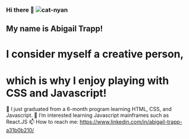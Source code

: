 ### Hi there 👋 ![cat-nyan](https://user-images.githubusercontent.com/79931224/131932759-70456940-1eb0-4dbd-a8b1-d54a27026efa.gif)
## My name is Abigail Trapp!
# I consider myself a creative person, 
# which is why I enjoy playing with CSS and Javascript!
  🔭 I just graduated from a 6-month program learning HTML, CSS, and Javascript.
  🌱 I’m interested learning Javascript mainframes such as React.JS
  📫 How to reach me: https://www.linkedin.com/in/abigail-trapp-a31b0b210/
<!--
**Abigail-Trapp/Abigail-Trapp** is a ✨ _special_ ✨ repository because its `README.md` (this file) appears on your GitHub profile.

Here are some ideas to get you started:

- 🔭 I’m currently working on ...
- 🌱 I’m currently learning ...
- 👯 I’m looking to collaborate on ...
- 🤔 I’m looking for help with ...
- 💬 Ask me about ...
- 📫 How to reach me: ...
- 😄 Pronouns: ...
- ⚡ Fun fact: ...

-->
